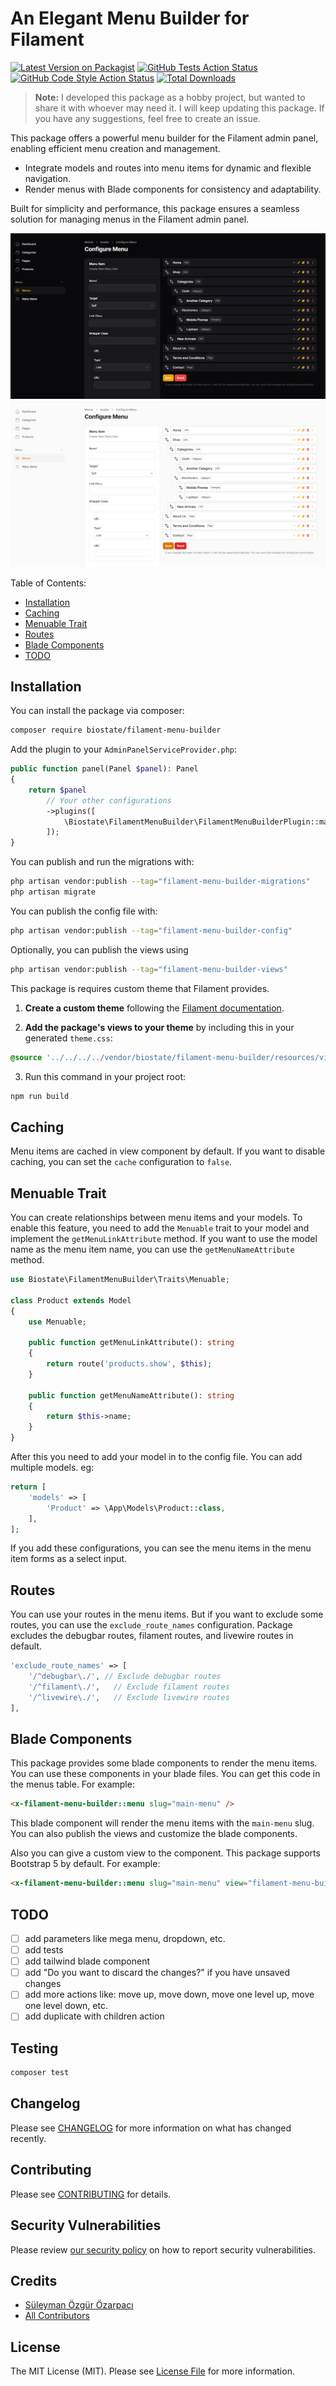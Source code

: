 # An Elegant Menu Builder for Filament

[![Latest Version on Packagist](https://img.shields.io/packagist/v/biostate/filament-menu-builder.svg?style=flat-square)](https://packagist.org/packages/biostate/filament-menu-builder)
[![GitHub Tests Action Status](https://img.shields.io/github/actions/workflow/status/biostate/filament-menu-builder/run-tests.yml?branch=main&label=tests&style=flat-square)](https://github.com/biostate/filament-menu-builder/actions?query=workflow%3Arun-tests+branch%3Amain)
[![GitHub Code Style Action Status](https://img.shields.io/github/actions/workflow/status/biostate/filament-menu-builder/fix-php-code-styling.yml?branch=main&label=code%20style&style=flat-square)](https://github.com/biostate/filament-menu-builder/actions?query=workflow%3A"Fix+PHP+code+styling"+branch%3Amain)
[![Total Downloads](https://img.shields.io/packagist/dt/biostate/filament-menu-builder.svg?style=flat-square)](https://packagist.org/packages/biostate/filament-menu-builder)

> **Note:** I developed this package as a hobby project, but wanted to share it with whoever may need it. I will keep updating this package. If you have any suggestions, feel free to create an issue.

This package offers a powerful menu builder for the Filament admin panel, enabling efficient menu creation and management.

- Integrate models and routes into menu items for dynamic and flexible navigation.
- Render menus with Blade components for consistency and adaptability.

Built for simplicity and performance, this package ensures a seamless solution for managing menus in the Filament admin panel.

![Dark Theme](https://github.com/Biostate/filament-menu-builder/blob/main/art/configuration-dark.jpg?raw=true)
![Light Theme](https://github.com/Biostate/filament-menu-builder/blob/main/art/configuration-light.jpg?raw=true)

Table of Contents:
- [Installation](#installation)
- [Caching](#caching)
- [Menuable Trait](#menuable-trait)
- [Routes](#routes)
- [Blade Components](#blade-components)
- [TODO](#todo)

## Installation

You can install the package via composer:

```bash
composer require biostate/filament-menu-builder
```

Add the plugin to your `AdminPanelServiceProvider.php`:

```php
public function panel(Panel $panel): Panel
{
    return $panel
        // Your other configurations
        ->plugins([
            \Biostate\FilamentMenuBuilder\FilamentMenuBuilderPlugin::make(), // Add this line
        ]);
}
```

You can publish and run the migrations with:

```bash
php artisan vendor:publish --tag="filament-menu-builder-migrations"
php artisan migrate
```

You can publish the config file with:

```bash
php artisan vendor:publish --tag="filament-menu-builder-config"
```

Optionally, you can publish the views using

```bash
php artisan vendor:publish --tag="filament-menu-builder-views"
```

This package is requires custom theme that Filament provides.

1. **Create a custom theme** following the [Filament documentation](https://filamentphp.com/docs/4.x/styling/overview#creating-a-custom-theme).

2. **Add the package's views to your theme** by including this in your generated `theme.css`:

```css
@source '../../../../vendor/biostate/filament-menu-builder/resources/views/**/*';
```
3. Run this command in your project root:
```bash
npm run build
```

## Caching

Menu items are cached in view component by default. If you want to disable caching, you can set the `cache` configuration to `false`.

## Menuable Trait

You can create relationships between menu items and your models. To enable this feature, you need to add the `Menuable` trait to your model and implement the `getMenuLinkAttribute` method.
If you want to use the model name as the menu item name, you can use the `getMenuNameAttribute` method.

```php
use Biostate\FilamentMenuBuilder\Traits\Menuable;

class Product extends Model
{
    use Menuable;
    
    public function getMenuLinkAttribute(): string
    {
        return route('products.show', $this);
    }
    
    public function getMenuNameAttribute(): string
    {
        return $this->name;
    }
}
```

After this you need to add your model in to the config file. You can add multiple models. eg:

```php
return [
    'models' => [
        'Product' => \App\Models\Product::class,
    ],
];
```

If you add these configurations, you can see the menu items in the menu item forms as a select input.

## Routes

You can use your routes in the menu items. But if you want to exclude some routes, you can use the `exclude_route_names` configuration.
Package excludes the debugbar routes, filament routes, and livewire routes in default.

```php
'exclude_route_names' => [
    '/^debugbar\./', // Exclude debugbar routes
    '/^filament\./',   // Exclude filament routes
    '/^livewire\./',   // Exclude livewire routes
],
```

## Blade Components

This package provides some blade components to render the menu items. You can use these components in your blade files. You can get this code in the menus table. For example:

```html
<x-filament-menu-builder::menu slug="main-menu" />
```

This blade component will render the menu items with the `main-menu` slug. You can also publish the views and customize the blade components.

Also you can give a custom view to the component. This package supports Bootstrap 5 by default. For example:

```html
<x-filament-menu-builder::menu slug="main-menu" view="filament-menu-builder::components.bootstrap5.menu"/>
```

## TODO

- [ ] add parameters like mega menu, dropdown, etc.
- [ ] add tests
- [ ] add tailwind blade component
- [ ] add "Do you want to discard the changes?" if you have unsaved changes
- [ ] add more actions like: move up, move down, move one level up, move one level down, etc.
- [ ] add duplicate with children action

## Testing

```bash
composer test
```

## Changelog

Please see [CHANGELOG](CHANGELOG.md) for more information on what has changed recently.

## Contributing

Please see [CONTRIBUTING](.github/CONTRIBUTING.md) for details.

## Security Vulnerabilities

Please review [our security policy](../../security/policy) on how to report security vulnerabilities.

## Credits

- [Süleyman Özgür Özarpacı](https://github.com/Biostate)
- [All Contributors](../../contributors)

## License

The MIT License (MIT). Please see [License File](LICENSE.md) for more information.
